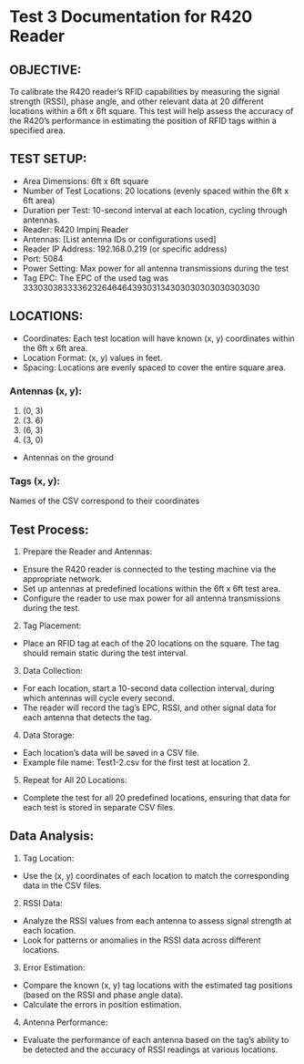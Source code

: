 # Test 3 Documentation for R420 Reader

## OBJECTIVE:
To calibrate the R420 reader’s RFID capabilities by measuring the signal strength (RSSI), phase angle, and other relevant data at 20 different locations within a 6ft x 6ft square. This test will help assess the accuracy of the R420’s performance in estimating the position of RFID tags within a specified area.

## TEST SETUP:
- Area Dimensions: 6ft x 6ft square
- Number of Test Locations: 20 locations (evenly spaced within the 6ft x 6ft area)
- Duration per Test: 10-second interval at each location, cycling through antennas.
- Reader: R420 Impinj Reader
- Antennas: [List antenna IDs or configurations used]
- Reader IP Address: 192.168.0.219 (or specific address)
- Port: 5084
- Power Setting: Max power for all antenna transmissions during the test
- Tag EPC: The EPC of the used tag was 333030383333623264646439303134303030303030303030

## LOCATIONS:
- Coordinates: Each test location will have known (x, y) coordinates within the 6ft x 6ft area.
- Location Format: (x, y) values in feet.
- Spacing: Locations are evenly spaced to cover the entire square area.

### Antennas (x, y):
1. (0, 3)
2. (3. 6)
3. (6, 3)
4. (3, 0)
- Antennas on the ground

### Tags (x, y):
Names of the CSV correspond to their coordinates


## Test Process:
1. Prepare the Reader and Antennas:
- Ensure the R420 reader is connected to the testing machine via the appropriate network.
- Set up antennas at predefined locations within the 6ft x 6ft test area.
- Configure the reader to use max power for all antenna transmissions during the test.
2. Tag Placement:
- Place an RFID tag at each of the 20 locations on the square. The tag should remain static during the test interval.
3. Data Collection:
- For each location, start a 10-second data collection interval, during which antennas will cycle every second.
- The reader will record the tag’s EPC, RSSI, and other signal data for each antenna that detects the tag.
4. Data Storage:
- Each location’s data will be saved in a CSV file.
- Example file name: Test1-2.csv for the first test at location 2.
5. Repeat for All 20 Locations:
- Complete the test for all 20 predefined locations, ensuring that data for each test is stored in separate CSV files.

## Data Analysis:
1. Tag Location:
- Use the (x, y) coordinates of each location to match the corresponding data in the CSV files.
2. RSSI Data:
- Analyze the RSSI values from each antenna to assess signal strength at each location.
- Look for patterns or anomalies in the RSSI data across different locations.
3. Error Estimation:
- Compare the known (x, y) tag locations with the estimated tag positions (based on the RSSI and phase angle data).
- Calculate the errors in position estimation.
4. Antenna Performance:
- Evaluate the performance of each antenna based on the tag’s ability to be detected and the accuracy of RSSI readings at various locations.

